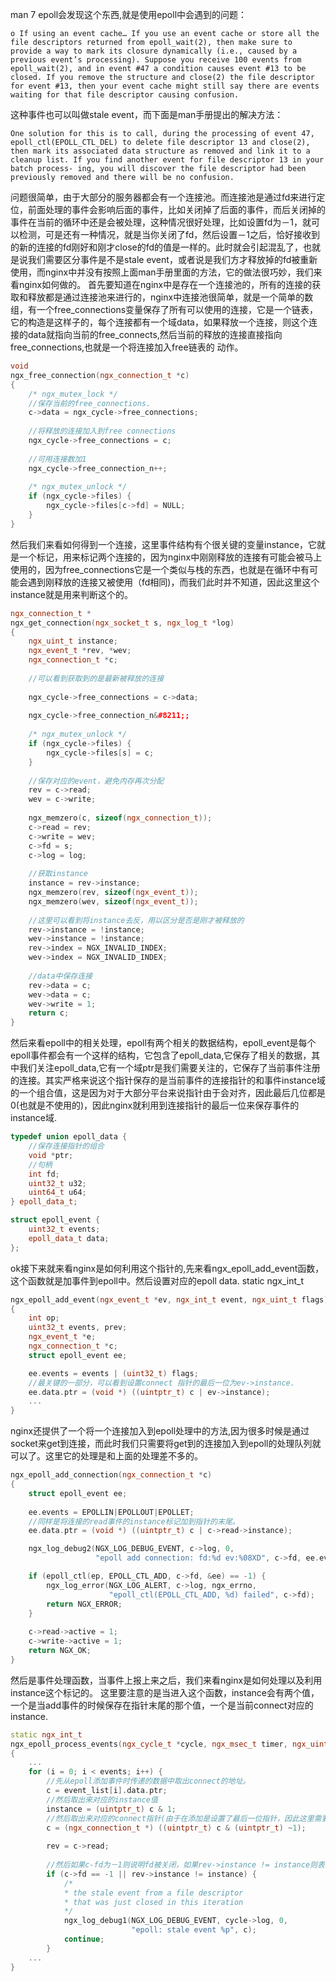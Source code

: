man 7 epoll会发现这个东西,就是使用epoll中会遇到的问题：

`
o If using an event cache… If you use an event cache or store all the file descriptors returned from epoll_wait(2), then make sure to provide a way to mark its closure dynamically (i.e., caused by a previous event’s processing). Suppose you receive 100 events from epoll_wait(2), and in event #47 a condition causes event #13 to be closed. If you remove the structure and close(2) the file descriptor for event #13, then your event cache might still say there are events waiting for that file descriptor causing confusion.
`

这种事件也可以叫做stale event，而下面是man手册提出的解决方法：

`
One solution for this is to call, during the processing of event 47, epoll_ctl(EPOLL_CTL_DEL) to delete file descriptor 13 and close(2), then mark its associated data structure as removed and link it to a cleanup list. If you find another event for file descriptor 13 in your batch process‐ ing, you will discover the file descriptor had been previously removed and there will be no confusion.
`

问题很简单，由于大部分的服务器都会有一个连接池。而连接池是通过fd来进行定位，前面处理的事件会影响后面的事件，比如关闭掉了后面的事件，而后关闭掉的事件在当前的循环中还是会被处理，这种情况很好处理，比如设置fd为－1，就可以检测，可是还有一种情况，就是当你关闭了fd，然后设置－1之后，恰好接收到的新的连接的fd刚好和刚才close的fd的值是一样的。此时就会引起混乱了，也就是说我们需要区分事件是不是stale event，或者说是我们方才释放掉的fd被重新使用，而nginx中并没有按照上面man手册里面的方法，它的做法很巧妙，我们来看nginx如何做的。 首先要知道在nginx中是存在一个连接池的，所有的连接的获取和释放都是通过连接池来进行的，nginx中连接池很简单，就是一个简单的数组，有一个free_connections变量保存了所有可以使用的连接，它是一个链表，它的构造是这样子的，每个连接都有一个域data，如果释放一个连接，则这个连接的data就指向当前的free_connects,然后当前的释放的连接直接指向free_connections,也就是一个将连接加入free链表的 动作。
```cpp
void
ngx_free_connection(ngx_connection_t *c)
{
    /* ngx_mutex_lock */
    //保存当前的free_connections.
    c->data = ngx_cycle->free_connections;
  
    //将释放的连接加入到free connections
    ngx_cycle->free_connections = c;
  
    //可用连接数加1
    ngx_cycle->free_connection_n++;
      
    /* ngx_mutex_unlock */
    if (ngx_cycle->files) {
        ngx_cycle->files[c->fd] = NULL;
    }
}
```
然后我们来看如何得到一个连接，这里事件结构有个很关键的变量instance，它就是一个标记，用来标记两个连接的，因为nginx中刚刚释放的连接有可能会被马上使用的，因为free_connections它是一个类似与栈的东西，也就是在循环中有可能会遇到刚释放的连接又被使用（fd相同)，而我们此时并不知道，因此这里这个instance就是用来判断这个的。
```cpp
ngx_connection_t *
ngx_get_connection(ngx_socket_t s, ngx_log_t *log)
{  
	ngx_uint_t instance;
	ngx_event_t *rev, *wev;
	ngx_connection_t *c;
	
	//可以看到获取到的是最新被释放的连接
	      
	ngx_cycle->free_connections = c->data;
	      
	ngx_cycle->free_connection_n&#8211;;
	      
	/* ngx_mutex_unlock */
	if (ngx_cycle->files) { 
	    ngx_cycle->files[s] = c;
	}
	  
	//保存对应的event，避免内存再次分配
	rev = c->read;
	wev = c->write;
	      
	ngx_memzero(c, sizeof(ngx_connection_t));
	c->read = rev;
	c->write = wev;
	c->fd = s;
	c->log = log;
	
	//获取instance
	instance = rev->instance;
	ngx_memzero(rev, sizeof(ngx_event_t));
	ngx_memzero(wev, sizeof(ngx_event_t));
	
	//这里可以看到将instance去反，用以区分是否是刚才被释放的
	rev->instance = !instance;
	wev->instance = !instance;
	rev->index = NGX_INVALID_INDEX;
	wev->index = NGX_INVALID_INDEX;
	
	//data中保存连接
	rev->data = c;
	wev->data = c;
	wev->write = 1;
	return c;
}
```
然后来看epoll中的相关处理，epoll有两个相关的数据结构，epoll_event是每个epoll事件都会有一个这样的结构，它包含了epoll_data,它保存了相关的数据，其中我们关注epoll_data,它有一个域ptr是我们需要关注的，它保存了当前事件注册的连接。其实严格来说这个指针保存的是当前事件的连接指针的和事件instance域的一个组合值，这是因为对于大部分平台来说指针由于会对齐，因此最后几位都是0(也就是不使用的)，因此nginx就利用到连接指针的最后一位来保存事件的instance域.
```cpp
typedef union epoll_data {
	//保存连接指针的组合
	void *ptr;
	//句柄
	int fd;
	uint32_t u32;
	uint64_t u64;
} epoll_data_t;

struct epoll_event {
	uint32_t events;
	epoll_data_t data;
};
```
ok接下来就来看nginx是如何利用这个指针的,先来看ngx_epoll_add_event函数，这个函数就是加事件到epoll中。然后设置对应的epoll data.
static ngx_int_t
```cpp
ngx_epoll_add_event(ngx_event_t *ev, ngx_int_t event, ngx_uint_t flags)
{
	int op;
	uint32_t events, prev;
	ngx_event_t *e;
	ngx_connection_t *c;
	struct epoll_event ee;

	ee.events = events | (uint32_t) flags;
	//最关键的一部分，可以看到设置connect 指针的最后一位为ev->instance.
	ee.data.ptr = (void *) ((uintptr_t) c | ev->instance);
	...
}
```
nginx还提供了一个将一个连接加入到epoll处理中的方法,因为很多时候是通过socket来get到连接，而此时我们只需要将get到的连接加入到epoll的处理队列就可以了。这里它的处理是和上面的处理差不多的。
```cpp
ngx_epoll_add_connection(ngx_connection_t *c)
{
	struct epoll_event ee;
	
	ee.events = EPOLLIN|EPOLLOUT|EPOLLET;
	//同样是将连接的read事件的instance标记加到指针的末尾。
	ee.data.ptr = (void *) ((uintptr_t) c | c->read->instance);

	ngx_log_debug2(NGX_LOG_DEBUG_EVENT, c->log, 0,           
				   "epoll add connection: fd:%d ev:%08XD", c->fd, ee.events);

	if (epoll_ctl(ep, EPOLL_CTL_ADD, c->fd, &ee) == -1) {
		ngx_log_error(NGX_LOG_ALERT, c->log, ngx_errno,            
					  "epoll_ctl(EPOLL_CTL_ADD, %d) failed", c->fd);
		return NGX_ERROR;
	}
	
	c->read->active = 1;
	c->write->active = 1;
	return NGX_OK;
}
```
然后是事件处理函数，当事件上报上来之后，我们来看nginx是如何处理以及利用instance这个标记的。 这里要注意的是当进入这个函数，instance会有两个值，一个是当add事件的时候保存在指针末尾的那个值，一个是当前connect对应的instance.
```cpp
static ngx_int_t
ngx_epoll_process_events(ngx_cycle_t *cycle, ngx_msec_t timer, ngx_uint_t flags)
{
	...  
	for (i = 0; i < events; i++) {
		//先从epoll添加事件时传递的数据中取出connect的地址。
		c = event_list[i].data.ptr;
		//然后取出来对应的instance值
		instance = (uintptr_t) c & 1;
		//然后取出来对应的connect指针(由于在添加是设置了最后一位指针，因此这里需要屏蔽掉最后一位).
		c = (ngx_connection_t *) ((uintptr_t) c & (uintptr_t) ~1);
	
		rev = c->read;
	
		//然后如果c-fd为－1则说明fd被关闭，如果rev->instance != instance则表示当前的fd已经被重新使用过了，也就是说这个event已经是stale的了，所以跳过这个事件，然后进行下一个
		if (c->fd == -1 || rev->instance != instance) {
			/*       
			* the stale event from a file descriptor         
			* that was just closed in this iteration     
			*/
			ngx_log_debug1(NGX_LOG_DEBUG_EVENT, cycle->log, 0,              
						   "epoll: stale event %p", c);           
			continue;
		}
	...
}
```